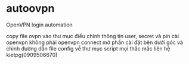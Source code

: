 # autoovpn
OpenVPN login automation

copy file ovpn vào thư mục
điều chỉnh thông tin user, secret và pin
cài openvpn không phải openvpn connect
mở phần cài đặt bên dưới góc và chỉnh đường dẫn file config về thư mục script
mọi thắc mắc liên hệ kietpg(0909506670)
